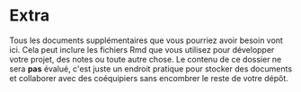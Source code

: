 # Extra

Tous les documents supplémentaires que vous pourriez avoir besoin vont ici. Cela peut inclure les fichiers Rmd que vous utilisez pour développer votre projet, des notes ou toute autre chose. Le contenu de ce dossier ne sera **pas** évalué, c'est juste un endroit pratique pour stocker des documents et collaborer avec des coéquipiers sans encombrer le reste de votre dépôt.